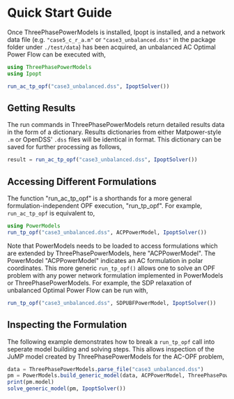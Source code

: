 # Quick Start Guide
Once ThreePhasePowerModels is installed, Ipopt is installed, and a network data file (e.g. `"case5_c_r_a.m"` or `"case3_unbalanced.dss"` in the package folder under `./test/data`) has been acquired, an unbalanced AC Optimal Power Flow can be executed with,

```julia
using ThreePhasePowerModels
using Ipopt

run_ac_tp_opf("case3_unbalanced.dss", IpoptSolver())
```

## Getting Results

The run commands in ThreePhasePowerModels return detailed results data in the form of a dictionary. Results dictionaries from either Matpower-style `.m` or OpenDSS' `.dss` files will be identical in format. This dictionary can be saved for further processing as follows,

```julia
result = run_ac_tp_opf("case3_unbalanced.dss", IpoptSolver())
```


## Accessing Different Formulations

The function "run_ac_tp_opf" is a shorthands for a more general formulation-independent OPF execution, "run_tp_opf".
For example, `run_ac_tp_opf` is equivalent to,

```julia
using PowerModels
run_tp_opf("case3_unbalanced.dss", ACPPowerModel, IpoptSolver())
```

Note that PowerModels needs to be loaded to access formulations which are extended by ThreePhasePowerModels, here "ACPPowerModel". The PowerModel "ACPPowerModel" indicates an AC formulation in polar coordinates.  This more generic `run_tp_opf()` allows one to solve an OPF problem with any power network formulation implemented in PowerModels or ThreePhasePowerModels.  For example, the SDP relaxation of unbalanced Optimal Power Flow can be run with,

```julia
run_tp_opf("case3_unbalanced.dss", SDPUBFPowerModel, IpoptSolver())
```

## Inspecting the Formulation
The following example demonstrates how to break a `run_tp_opf` call into seperate model building and solving steps.  This allows inspection of the JuMP model created by ThreePhasePowerModels for the AC-OPF problem,

```julia
data = ThreePhasePowerModels.parse_file("case3_unbalanced.dss")
pm = PowerModels.build_generic_model(data, ACPPowerModel, ThreePhasePowerModels.post_tp_opf; multiconductor=true)
print(pm.model)
solve_generic_model(pm, IpoptSolver())
```
